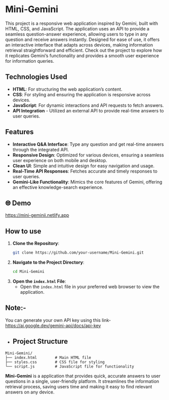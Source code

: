 # Mini-Gemini

This project is a responsive web application inspired by Gemini, built with HTML, CSS, and JavaScript. The application uses an API to provide a seamless question-answer experience, allowing users to type in any question and receive answers instantly. Designed for ease of use, it offers an interactive interface that adapts across devices, making information retrieval straightforward and efficient. Check out the project to explore how it replicates Gemini’s functionality and provides a smooth user experience for information queries.

## Technologies Used
- **HTML**: For structuring the web application’s content.
- **CSS**: For styling and ensuring the application is responsive across devices.
- **JavaScript**: For dynamic interactions and API requests to fetch answers.
- **API Integration** - Utilized an external API to provide real-time answers to user queries.

## Features
- **Interactive Q&A Interface**: Type any question and get real-time answers through the integrated API.
- **Responsive Design**: Optimized for various devices, ensuring a seamless user experience on both mobile and desktop.
- **Clean UI**: Simple and intuitive design for easy navigation and usage.
- **Real-Time API Responses**: Fetches accurate and timely responses to user queries.
- **Gemini-Like Functionality**: Mimics the core features of Gemini, offering an effective knowledge-search experience.

## 🌐 Demo
   https://mini-geminii.netlify.app

## How to use

1. **Clone the Repository**: 
   ```bash
   git clone https://github.com/your-username/Mini-Gemini.git
   ```
2. **Navigate to the Project Directory**:
   ```bash
   cd Mini-Gemini
   ```
3. **Open the `index.html` File**: 
   - Open the `index.html` file in your preferred web browser to view the application.
  
## Note:-
You can generate your own API key using this link-
https://ai.google.dev/gemini-api/docs/api-key
  
- ## Project Structure

```
Mini-Gemini/
├── index.html        # Main HTML file
├── styles.css        # CSS file for styling
└── script.js         # JavaScript file for functionality
```

**Mini-Gemini** is a application that provides quick, accurate answers to user questions in a single, user-friendly platform. It streamlines the information retrieval process, saving users time and making it easy to find relevant answers on any device.
